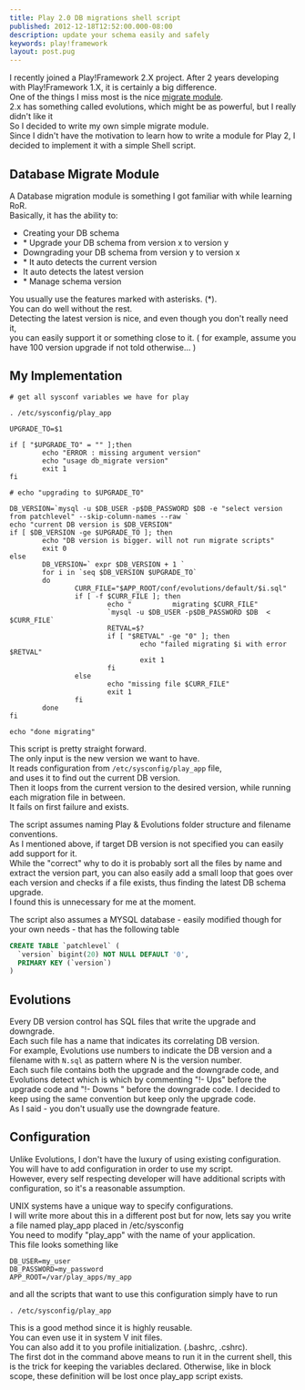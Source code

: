 ```yaml
---
title: Play 2.0 DB migrations shell script
published: 2012-12-18T12:52:00.000-08:00
description: update your schema easily and safely
keywords: play!framework
layout: post.pug
---
```


I recently joined a Play!Framework 2.X project.
After 2 years developing with Play!Framework 1.X, it is certainly a big difference.  
One of the things I miss most is the nice [migrate module](http://www.playframework.org/modules/migrate "Play!Framework 1.x migrate module").  
2.x has something called evolutions, which might be as powerful, but I really didn't like it  
So I decided to write my own simple migrate module.  
Since I didn't have the motivation to learn how to write a module for Play 2, I decided to implement it with a simple Shell script.

## Database Migrate Module

A Database migration module is something I got familiar with while learning RoR.  
Basically, it has the ability to:

*   Creating your DB schema
*   \* Upgrade your DB schema from version x to version y
*   Downgrading your DB schema from version y to version x
*   \* It auto detects the current version
*   It auto detects the latest version
*   \* Manage schema version

You usually use the features marked with asterisks. (*).  
You can do well without the rest.  
Detecting the latest version is nice, and even though you don't really need it,  
you can easily support it or something close to it. ( for example, assume you have 100 version upgrade if not told otherwise... )  

## My Implementation

```
# get all sysconf variables we have for play  

. /etc/sysconfig/play_app  

UPGRADE_TO=$1  

if [ "$UPGRADE_TO" = "" ];then  
        echo "ERROR : missing argument version"  
        echo "usage db_migrate version"  
        exit 1  
fi  

# echo "upgrading to $UPGRADE_TO"  

DB_VERSION=`mysql -u $DB_USER -p$DB_PASSWORD $DB -e "select version from patchlevel" --skip-column-names --raw `  
echo "current DB version is $DB_VERSION"  
if [ $DB_VERSION -ge $UPGRADE_TO ]; then  
        echo "DB version is bigger. will not run migrate scripts"  
        exit 0  
else  
        DB_VERSION=` expr $DB_VERSION + 1 `  
        for i in `seq $DB_VERSION $UPGRADE_TO`  
        do  
                CURR_FILE="$APP_ROOT/conf/evolutions/default/$i.sql"  
                if [ -f $CURR_FILE ]; then  
                        echo "          migrating $CURR_FILE"  
                        `mysql -u $DB_USER -p$DB_PASSWORD $DB  < $CURR_FILE`  
                        RETVAL=$?  
                        if [ "$RETVAL" -ge "0" ]; then  
                                echo "failed migrating $i with error $RETVAL"  
                                exit 1  
                        fi  
                else  
                        echo "missing file $CURR_FILE"  
                        exit 1  
                fi  
        done  
fi  

echo "done migrating"  

```

This script is pretty straight forward.  
The only input is the new version we want to have.  
It reads configuration from `/etc/sysconfig/play_app` file,  
and uses it to find out the current DB version.  
Then it loops from the current version to the desired version, while running each migration file in between.  
It fails on first failure and exists.  

The script assumes naming Play & Evolutions folder structure and filename conventions.  
As I mentioned above, if target DB version is not specified you can easily add support for it.  
While the "correct" why to do it is probably sort all the files by name and extract the version part, you can also easily add a small loop that goes over each version and checks if a file exists, thus finding the latest DB schema upgrade.  
I found this is unnecessary for me at the moment.

The script also assumes a MYSQL database - easily modified though for your own needs - that has the following table

```sql
CREATE TABLE `patchlevel` (  
  `version` bigint(20) NOT NULL DEFAULT '0',  
  PRIMARY KEY (`version`)  
)  
```

## Evolutions

Every DB version control has SQL files that write the upgrade and downgrade.  
Each such file has a name that indicates its correlating DB version.  
For example, Evolutions use numbers to indicate the DB version and a filename with `N.sql` as pattern where N is the version number.  
Each such file contains both the upgrade and the downgrade code, and Evolutions detect which is which by commenting "!- Ups" before the upgrade code and "!- Downs " before the downgrade code. I decided to keep using the same convention but keep only the upgrade code.  
As I said - you don't usually use the downgrade feature.  

## Configuration

Unlike Evolutions, I don't have the luxury of using existing configuration.  
You will have to add configuration in order to use my script.  
However, every self respecting developer will have additional scripts with configuration, so it's a reasonable assumption.  

UNIX systems have a unique way to specify configurations.  
I will write more about this in a different post but for now, lets say you write a file named play_app placed in /etc/sysconfig  
You need to modify "play_app" with the name of your application.  
This file looks something like

```
DB_USER=my_user  
DB_PASSWORD=my_password  
APP_ROOT=/var/play_apps/my_app  
```

and all the scripts that want to use this configuration simply have to run

```
. /etc/sysconfig/play_app
```

This is a good method since it is highly reusable.  
You can even use it in system V init files.  
You can also add it to you profile initialization. (.bashrc, .cshrc).  
The first dot in the command above means to run it in the current shell, this is the trick for keeping the variables declared. Otherwise, like in block scope, these definition will be lost once play_app script exists.


